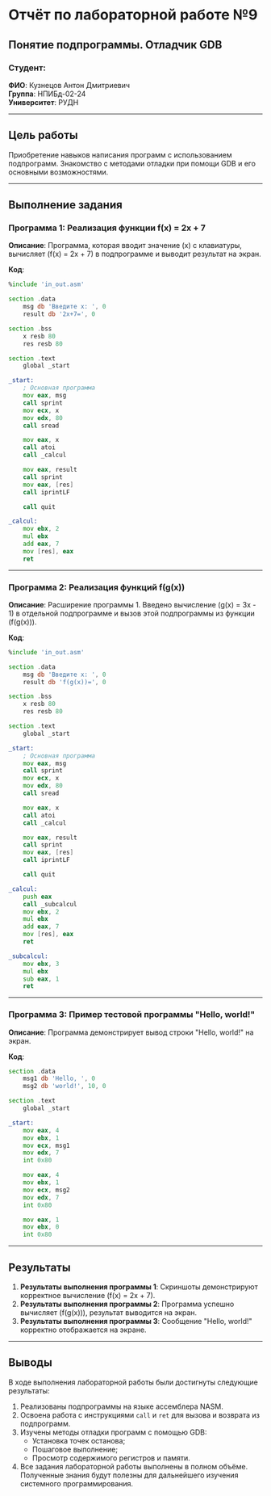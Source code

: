 # Отчёт по лабораторной работе №9

## Понятие подпрограммы. Отладчик GDB

### Студент:
**ФИО**: Кузнецов Антон Дмитриевич  
**Группа**: НПИБд-02-24  
**Университет**: РУДН

---

## Цель работы

Приобретение навыков написания программ с использованием подпрограмм. Знакомство с методами отладки при помощи GDB и его основными возможностями.

---

## Выполнение задания

### Программа 1: Реализация функции f(x) = 2x + 7

**Описание**: Программа, которая вводит значение \(x\) с клавиатуры, вычисляет \(f(x) = 2x + 7\) в подпрограмме и выводит результат на экран.

**Код**:
```asm
%include 'in_out.asm'

section .data
    msg db 'Введите x: ', 0
    result db '2x+7=', 0

section .bss
    x resb 80
    res resb 80

section .text
    global _start

_start:
    ; Основная программа
    mov eax, msg
    call sprint
    mov ecx, x
    mov edx, 80
    call sread

    mov eax, x
    call atoi
    call _calcul

    mov eax, result
    call sprint
    mov eax, [res]
    call iprintLF

    call quit

_calcul:
    mov ebx, 2
    mul ebx
    add eax, 7
    mov [res], eax
    ret
```

---

### Программа 2: Реализация функций f(g(x))

**Описание**: Расширение программы 1. Введено вычисление \(g(x) = 3x - 1\) в отдельной подпрограмме и вызов этой подпрограммы из функции \(f(g(x))\).

**Код**:
```asm
%include 'in_out.asm'

section .data
    msg db 'Введите x: ', 0
    result db 'f(g(x))=', 0

section .bss
    x resb 80
    res resb 80

section .text
    global _start

_start:
    ; Основная программа
    mov eax, msg
    call sprint
    mov ecx, x
    mov edx, 80
    call sread

    mov eax, x
    call atoi
    call _calcul

    mov eax, result
    call sprint
    mov eax, [res]
    call iprintLF

    call quit

_calcul:
    push eax
    call _subcalcul
    mov ebx, 2
    mul ebx
    add eax, 7
    mov [res], eax
    ret

_subcalcul:
    mov ebx, 3
    mul ebx
    sub eax, 1
    ret
```

---

### Программа 3: Пример тестовой программы "Hello, world!"

**Описание**: Программа демонстрирует вывод строки "Hello, world!" на экран.

**Код**:
```asm
section .data
    msg1 db 'Hello, ', 0
    msg2 db 'world!', 10, 0

section .text
    global _start

_start:
    mov eax, 4
    mov ebx, 1
    mov ecx, msg1
    mov edx, 7
    int 0x80

    mov eax, 4
    mov ebx, 1
    mov ecx, msg2
    mov edx, 7
    int 0x80

    mov eax, 1
    mov ebx, 0
    int 0x80
```

---

## Результаты

1. **Результаты выполнения программы 1**: Скриншоты демонстрируют корректное вычисление \(f(x) = 2x + 7\).
2. **Результаты выполнения программы 2**: Программа успешно вычисляет \(f(g(x))\), результат выводится на экран.
3. **Результаты выполнения программы 3**: Сообщение "Hello, world!" корректно отображается на экране.

---

## Выводы

В ходе выполнения лабораторной работы были достигнуты следующие результаты:

1. Реализованы подпрограммы на языке ассемблера NASM.
2. Освоена работа с инструкциями `call` и `ret` для вызова и возврата из подпрограмм.
3. Изучены методы отладки программ с помощью GDB:
   - Установка точек останова;
   - Пошаговое выполнение;
   - Просмотр содержимого регистров и памяти.
4. Все задания лабораторной работы выполнены в полном объёме. Полученные знания будут полезны для дальнейшего изучения системного программирования.

